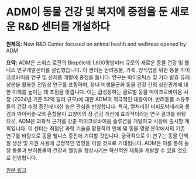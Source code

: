 # ADM이 동물 건강 및 복지에 중점을 둔 새로운 R&D 센터를 개설하다

**원제목:** New R&amp;D Center focused on animal health and wellness opened by ADM

**요약:** ADM은 스위스 로잔의 Biopôle에 1,600평방미터 규모의 새로운 동물 건강 및 웰니스 연구개발센터를 설립했습니다. 이 센터는 반려동물, 가축, 양식업을 위한 동물 마이크로바이옴 연구 및 신제품 개발에 중점을 둡니다.  연구는 바이오틱스 및 기타 발효 유래 성분을 활용한 전임상 연구를 포함하며, 장내 미생물군과 동물 건강 간의 상관관계에 대한 이해를 높이는 데 초점을 맞춥니다.  이는 급성장하는 글로벌 동물 마이크로바이옴 시장 (2024년 기준 52억 달러 규모)에 대한 ADM의 적극적인 대응이며,  반려동물 소유주들의 건강 수명 증진에 대한 높은 관심을 반영합니다.  특히,  열처리된 비피도박테리움 롱검과 파이버솔-2의 혼합물이 고양이의 장 건강 개선에 효과적이라는 연구 결과를 바탕으로,  ADM은 과학적 근거를 갖춘 마이크로바이옴 솔루션을 개발하고 시장에 출시할 계획입니다.  이 센터는 최첨단 과학 기술을 활용하여 인체 및 동물 영양 분야에서의 기존 연구를 바탕으로 동물 웰니스 증진에 기여할 것입니다.  궁극적으로 이 연구는 동물 단백질 생산 및 자원 사용에 긍정적인 영향을 미칠 것으로 기대됩니다.  ADM은 이를 통해  농장 동물과 반려동물의 건강과 웰빙을 향상시키는 혁신적인 제품을 개발할 수 있을 것으로 전망합니다.

[원문 링크](https://www.nutritionaloutlook.com/view/new-r-d-center-focused-on-animal-health-and-wellness-opened-by-adm)
